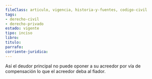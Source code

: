 ```yaml
---
fileClass: articulo, vigencia, historia-y-fuentes, codigo-civil
tags:
- derecho-civil
- derecho-privado
estado: vigente
tipo: inciso
libro:
titulo:
parrafo:
corriente-juridica:
---
```

Así el deudor principal no puede oponer a su acreedor por vía de compensación lo que el acreedor deba al fiador.
